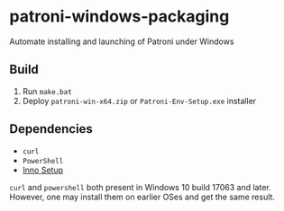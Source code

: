 # patroni-windows-packaging
Automate installing and launching of Patroni under Windows

## Build
1. Run `make.bat`
2. Deploy `patroni-win-x64.zip` or `Patroni-Env-Setup.exe` installer

## Dependencies
* `curl`
* `PowerShell`
* [Inno Setup](https://github.com/jrsoftware/issrc)

`curl` and `powershell` both present in Windows 10 build 17063 and later. However, one may install them on earlier OSes and get the same result.
